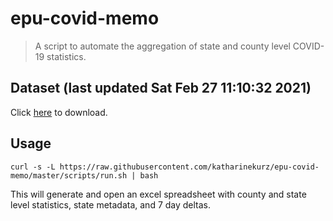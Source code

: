 # epu-covid-memo

> A script to automate the aggregation of state and county level COVID-19 statistics.

<!-- tmpl start -->

## Dataset (last updated Sat Feb 27 11:10:32 2021)

Click [here](https://covid-artifacts.s3.amazonaws.com/records/2021-2-27-111031-covid_artifact.xls) to download.

<!-- tmpl end -->

## Usage

```
curl -s -L https://raw.githubusercontent.com/katharinekurz/epu-covid-memo/master/scripts/run.sh | bash
```

This will generate and open an excel spreadsheet with county and state level statistics, state metadata, and 7 day deltas.